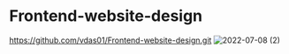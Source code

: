 # Frontend-website-design

https://github.com/vdas01/Frontend-website-design.git
![2022-07-08 (2)](https://user-images.githubusercontent.com/72196604/178045811-1e904a8a-ad28-4478-9166-d2adffb2a07b.png)
